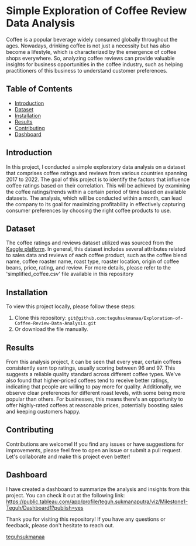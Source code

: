 # Simple Exploration of Coffee Review Data Analysis

Coffee is a popular beverage widely consumed globally throughout the ages. Nowadays, drinking coffee is not just a necessity but has also become a lifestyle, which is characterized by the emergence of coffee shops everywhere. So, analyzing coffee reviews can provide valuable insights for business opportunities in the coffee industry, such as helping practitioners of this business to understand customer preferences.

## Table of Contents
- [Introduction](#introduction)
- [Dataset](#dataset)
- [Installation](#installation)
- [Results](#results)
- [Contributing](#contributing)
- [Dashboard](#dashboard)

## Introduction
In this project, I conducted a simple exploratory data analysis on a dataset that comprises coffee ratings and reviews from various countries spanning 2017 to 2022. The goal of this project is to identify the factors that influence coffee ratings based on their correlation. This will be achieved by examining the coffee ratings/trends within a certain period of time based on available datasets. The analysis, which will be conducted within a month, can lead the company to its goal for maximizing profitability in effectively capturing consumer preferences by choosing the right coffee products to use.

## Dataset
The coffee ratings and reviews dataset utilized was sourced from the [Kaggle platform](https://www.kaggle.com/datasets/schmoyote/coffee-reviews-dataset?select=simplified_coffee.csv). In general, this dataset includes several attributes related to sales data and reviews of each coffee product, such as the coffee blend name, coffee roaster name, roast type, roaster location, origin of coffee beans, price, rating, and review. For more details, please refer to the 'simplified_coffee.csv' file available in this repository

## Installation
To view this project locally, please follow these steps:
1. Clone this repository: `git@github.com:teguhsukmanaa/Exploration-of-Coffee-Review-Data-Analysis.git`
2. Or download the file manually.

## Results
From this analysis project, it can be seen that every year, certain coffees consistently earn top ratings, usually scoring between 96 and 97. This suggests a reliable quality standard across different coffee types. We've also found that higher-priced coffees tend to receive better ratings, indicating that people are willing to pay more for quality. Additionally, we observe clear preferences for different roast levels, with some being more popular than others. For businesses, this means there's an opportunity to offer highly-rated coffees at reasonable prices, potentially boosting sales and keeping customers happy.

## Contributing
Contributions are welcome! If you find any issues or have suggestions for improvements, please feel free to open an issue or submit a pull request. Let's collaborate and make this project even better!

## Dashboard
I have created a dashboard to summarize the analysis and insights from this project. You can check it out at the following link: https://public.tableau.com/app/profile/teguh.sukmanaputra/viz/Milestone1-Teguh/Dashboard1?publish=yes

Thank you for visiting this repository! If you have any questions or feedback, please don't hesitate to reach out.

[teguhsukmanaa](https://github.com/teguhsukmanaa)
